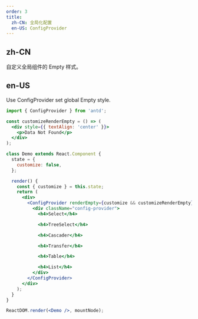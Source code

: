 ```yaml
---
order: 3
title:
  zh-CN: 全局化配置
  en-US: ConfigProvider
---
```


## zh-CN

自定义全局组件的 Empty 样式。

## en-US

Use ConfigProvider set global Empty style.

```jsx
import { ConfigProvider } from 'antd';

const customizeRenderEmpty = () => (
  <div style={{ textAlign: 'center' }}>
    <p>Data Not Found</p>
  </div>
);

class Demo extends React.Component {
  state = {
    customize: false,
  };

  render() {
    const { customize } = this.state;
    return (
      <div>
        <ConfigProvider renderEmpty={customize && customizeRenderEmpty}>
          <div className="config-provider">
            <h4>Select</h4>

            <h4>TreeSelect</h4>

            <h4>Cascader</h4>

            <h4>Transfer</h4>

            <h4>Table</h4>

            <h4>List</h4>
          </div>
        </ConfigProvider>
      </div>
    );
  }
}

ReactDOM.render(<Demo />, mountNode);
```

<style>
.code-box-demo .config-provider h4 {
  font-size: inherit;
  margin: 16px 0 8px 0;
}
</style>
